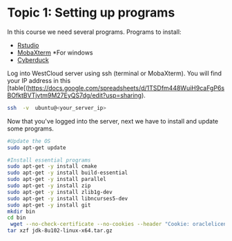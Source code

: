 # Topic 1: Setting up programs

In this course we need several programs. 
Programs to install: 
* [Rstudio](https://www.rstudio.com/products/rstudio/download2/)
* [MobaXterm](http://mobaxterm.mobatek.net/download.html) *For windows
* [Cyberduck](https://cyberduck.io/?l=en)

Log into WestCloud server using ssh (terminal or MobaXterm). You will find your IP address in this [table[(https://docs.google.com/spreadsheets/d/1TSDfm448WuiH9caFgP6sBOfktBVTjvtm9M27EyQS7dg/edit?usp=sharing). 
```bash
ssh  -v  ubuntu@<your_server_ip>
```


Now that you've logged into the server, next we have to install and update some programs.

```bash
#Update the OS
sudo apt-get update

#Install essential programs
sudo apt-get -y install cmake
sudo apt-get -y install build-essential
sudo apt-get -y install parallel
sudo apt-get -y install zip
sudo apt-get -y install zlib1g-dev
sudo apt-get -y install libncurses5-dev
sudo apt-get -y install git
mkdir bin
cd bin
 wget --no-check-certificate --no-cookies --header "Cookie: oraclelicense=accept-securebackup-cookie" http://download.oracle.com/otn-pub/java/jdk/8u102-b14/jdk-8u102-linux-x64.tar.gz
tar xzf jdk-8u102-linux-x64.tar.gz
```


